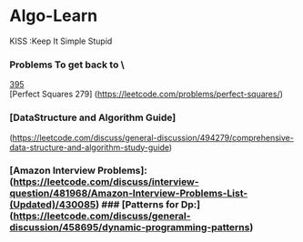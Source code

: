 # Algo-Learn
KISS :Keep It Simple Stupid

### Problems To get back to \
[395](https://github.com/ctfu/Leetcode/blob/master/algorithm/longestSubstringWithAtLeaseKRepeating.java)                                  
[Perfect Squares 279] (https://leetcode.com/problems/perfect-squares/)



### [DataStructure and Algorithm Guide]                                  
(https://leetcode.com/discuss/general-discussion/494279/comprehensive-data-structure-and-algorithm-study-guide)                               
### [Amazon Interview Problems]:(https://leetcode.com/discuss/interview-question/481968/Amazon-Interview-Problems-List-(Updated)/430085)    ### [Patterns for Dp:] (https://leetcode.com/discuss/general-discussion/458695/dynamic-programming-patterns)                                  
